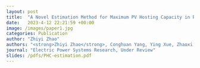 ```yaml
---
layout: post
title:  "A Novel Estimation Method for Maximum PV Hosting Capacity in Radial Distribution Networks using Bus Voltage and Electrical Distance (2022.7-2022.11)"
date:   2023-4-12 22:21:59 +00:00
image: /images/paper1.jpg
categories: Publication
author: "Zhiyi Zhao"
authors: "<strong>Zhiyi Zhao</strong>, Conghuan Yang, Ying Xue, Zhaoxi Liu, Weiye Zheng"
journal: "Electric Power Systems Research, Under Review"
slides: /pdfs/PHC-estimation.pdf
---
```

